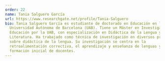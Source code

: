 ```yaml
---
order: 22
name: Tania Salguero García
url: https://www.researchgate.net/profile/Tania-Salguero
bio: Tania Salguero García es estudiante de doctorado en Educación en la
  Universidad Autónoma de Barcelona (UAB). Tiene un Máster en Investigación en
  Educación por la UAB, con especialización en Didáctica de la Lengua y la
  Literatura. Ha trabajado como técnica de investigación en diversos proyectos
  sobre didáctica de la lengua. Su investigación se centra en la
  retroalimentación correctiva, el aprendizaje y enseñanza de lenguas y la
  formación inicial de docentes.
---
```

